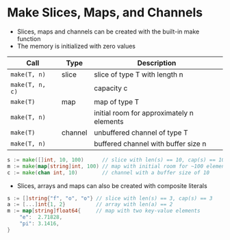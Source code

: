 # Make Slices, Maps, and Channels

* Slices, maps and channels can be created with the built-in make function
* The memory is initialized with zero values

| Call            | Type    | Description                               |
| --------------- | ------- | ----------------------------------------- |
| `make(T, n)`    | slice   | slice of type T with length n             |
| `make(T, n, c)` |         | capacity c                                |
| `make(T)`       | map     | map of type T                             |
| `make(T, n)`    |         | initial room for approximately n elements |
| `make(T)`       | channel | unbuffered channel of type T              |
| `make(T, n)`    |         | buffered channel with buffer size n       |

```go
s := make([]int, 10, 100)      // slice with len(s) == 10, cap(s) == 100
m := make(map[string]int, 100) // map with initial room for ~100 elements
c := make(chan int, 10)        // channel with a buffer size of 10
```

* Slices, arrays and maps can also be created with composite literals

```go
s := []string{"f", "o", "o"} // slice with len(s) == 3, cap(s) == 3
a := [...]int{1, 2}          // array with len(a) == 2
m := map[string]float64{     // map with two key-value elements
    "e":  2.71828,
    "pi": 3.1416,
}
```
